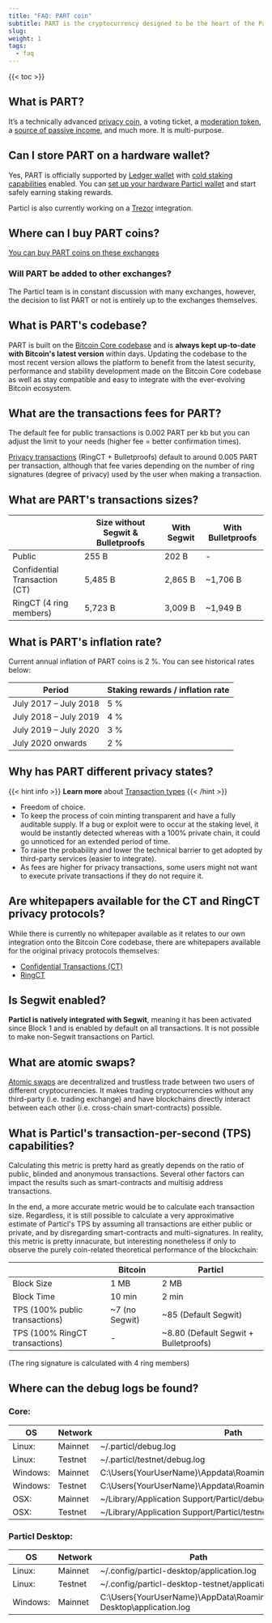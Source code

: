 ```yaml
---
title: "FAQ: PART coin"
subtitle: PART is the cryptocurrency designed to be the heart of the Particl ecosystem and acts as the fuel that makes it run
slug:
weight: 1
tags:
  - faq
---
```


{{< toc >}}

## What is PART?

It’s a technically advanced [privacy coin](/learn/privacy/transaction-types), a voting ticket, a [moderation token](/learn/marketplace/governance), a [source of passive income](/learn/staking/intro), and much more. It is multi-purpose.

## Can I store PART on a hardware wallet?

Yes, PART is officially supported by [Ledger wallet](/learn/wallets/hardware) with [cold staking capabilities](/learn/staking/intro#cold-staking) enabled. You can [set up your hardware Particl wallet](/tutorial/wallets/ledger) and start safely earning staking rewards.

Particl is also currently working on a [Trezor](/tutorial/wallets/trezor) integration.

## Where can I buy PART coins?

[You can buy PART coins on these exchanges](https://particl.io/part-exchanges)

### Will PART be added to other exchanges?

The Particl team is in constant discussion with many exchanges, however, the decision to list PART or not is entirely up to the exchanges themselves.

## What is PART's codebase?

PART is built on the [Bitcoin Core codebase](/learn/blockchain/bitcoin-codebase) and is **always kept up-to-date with Bitcoin's latest version** within days. Updating the codebase to the most recent version allows the platform to benefit from the latest security, performance and stability development made on the Bitcoin Core codebase as well as stay compatible and easy to integrate with the ever-evolving Bitcoin ecosystem.

## What are the transactions fees for PART?

The default fee for public transactions is 0.002 PART per kb but you can adjust the limit to your needs (higher fee = better confirmation times).

[Privacy transactions](/learn/privacy/transaction-types) (RingCT + Bulletproofs) default to around 0.005 PART per transaction, although that fee varies depending on the number of ring signatures (degree of privacy) used by the user when making a transaction.

## What are PART's transactions sizes?

|   | Size without Segwit & Bulletproofs  | With Segwit | With Bulletproofs |
|---|-------------------------------------|-------------|-------------------|
| Public                        | 255 B   | 202 B       | -                 |
| Confidential Transaction (CT) | 5,485 B | 2,865 B     | ~1,706 B          |
| RingCT (4 ring members)       | 5,723 B | 3,009 B     | ~1,949 B          |


## What is PART's inflation rate?

Current annual inflation of PART coins is 2 %. You can see historical rates below:

| Period | Staking rewards / inflation rate |
|--------|----------------------------------|
| July 2017 – July 2018               | 5 % |
| July 2018 – July 2019               | 4 % |
| July 2019 – July 2020               | 3 % |
| July 2020 onwards                   | 2 % |

## Why has PART different privacy states?

{{< hint info >}}
**Learn more** about [Transaction types](/learn/privacy/transaction-types)
{{< /hint >}}

  * Freedom of choice.
  * To keep the process of coin minting transparent and have a fully auditable supply. If a bug or exploit were to occur at the staking level, it would be instantly detected whereas with a 100% private chain, it could go unnoticed for an extended period of time.
  * To raise the probability and lower the technical barrier to get adopted by third-party services (easier to integrate).
  * As fees are higher for privacy transactions, some users might not want to execute private transactions if they do not require it.

## Are whitepapers available for the CT and RingCT privacy protocols?

While there is currently no whitepaper available as it relates to our own integration onto the Bitcoin Core codebase, there are whitepapers available for the original privacy protocols themselves:

* [Confidential Transactions (CT)](https://elementsproject.org/elements/confidential-transactions/investigation.html)
* [RingCT](https://eprint.iacr.org/2015/1098.pdf)

## Is Segwit enabled?

**Particl is natively integrated with Segwit**, meaning it has been activated since Block 1 and is enabled by default on all transactions. It is not possible to make non-Segwit transactions on Particl.

## What are atomic swaps?

[Atomic swaps](https://github.com/particl/atomicswap) are decentralized and trustless trade between two users of different cryptocurrencies. It makes trading cryptocurrencies without any third-party (i.e. trading exchange) and have blockchains directly interact between each other (i.e. cross-chain smart-contracts) possible.

## What is Particl's transaction-per-second (TPS) capabilities?

Calculating this metric is pretty hard as greatly depends on the ratio of public, blinded and anonymous transactions. Several other factors can impact the results such as smart-contracts and multisig address transactions.

In the end, a more accurate metric would be to calculate each transaction size. Regardless, it is still possible to calculate a very approximative estimate of Particl's TPS by assuming all transactions are either public or private, and by disregarding smart-contracts and multi-signatures. In reality, this metric is pretty innacurate, but interesting nonetheless if only to observe the purely coin-related theoretical performance of the blockchain:


|                                | Bitcoin        | Particl               |
|--------------------------------|----------------|-----------------------|
| Block Size                     | 1 MB           | 2 MB                  |
| Block Time                     | 10 min         | 2 min                 |
| TPS (100% public transactions) | ~7 (no Segwit) | ~85 (Default Segwit)  |
| TPS (100% RingCT transactions) | -              | ~8.80 (Default Segwit + Bulletproofs) |

(The ring signature is calculated with 4 ring members)

## Where can the debug logs be found?

### Core:

| OS              | Network   | Path
|-----------------|-----------|----------------------------------------------
| Linux:          | Mainnet   | ~/.particl/debug.log
| Linux:          | Testnet   | ~/.particl/testnet/debug.log
| Windows:        | Mainnet   | C:\Users\{YourUserName}\Appdata\Roaming\Particl\debug.log
| Windows:        | Testnet   | C:\Users\{YourUserName}\Appdata\Roaming\Particl\testnet\debug.log
| OSX:            | Mainnet   | ~/Library/Application Support/Particl/debug.log
| OSX:            | Testnet   | ~/Library/Application Support/Particl/testnet/debug.log


### Particl Desktop:

| OS              | Network   | Path
|-----------------|-----------|----------------------------------------------
| Linux:          | Mainnet   | ~/.config/particl-desktop/application.log
| Linux:          | Testnet   | ~/.config/particl-desktop-testnet/application.log
| Windows:        | Mainnet   | C:\Users\{YourUserName}\AppData\Roaming\Particl Desktop\application.log

